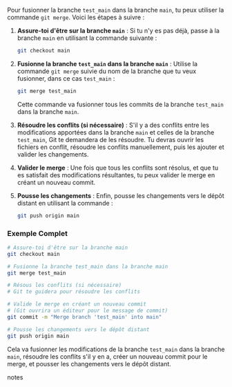 
Pour fusionner la branche `test_main` dans la branche `main`, tu peux utiliser la commande `git merge`. Voici les étapes à suivre :

1. **Assure-toi d'être sur la branche `main`** :
   Si tu n'y es pas déjà, passe à la branche `main` en utilisant la commande suivante :

   ```bash
   git checkout main
   ```

2. **Fusionne la branche `test_main` dans la branche `main`** :
   Utilise la commande `git merge` suivie du nom de la branche que tu veux fusionner, dans ce cas `test_main` :

   ```bash
   git merge test_main
   ```

   Cette commande va fusionner tous les commits de la branche `test_main` dans la branche `main`.

3. **Résoudre les conflits (si nécessaire)** :
   S'il y a des conflits entre les modifications apportées dans la branche `main` et celles de la branche `test_main`, Git te demandera de les résoudre. Tu devras ouvrir les fichiers en conflit, résoudre les conflits manuellement, puis les ajouter et valider les changements.

4. **Valider le merge** :
   Une fois que tous les conflits sont résolus, et que tu es satisfait des modifications résultantes, tu peux valider le merge en créant un nouveau commit.

5. **Pousse les changements** :
   Enfin, pousse les changements vers le dépôt distant en utilisant la commande :

   ```bash
   git push origin main
   ```

### Exemple Complet

```bash
# Assure-toi d'être sur la branche main
git checkout main

# Fusionne la branche test_main dans la branche main
git merge test_main

# Résous les conflits (si nécessaire)
# Git te guidera pour résoudre les conflits

# Valide le merge en créant un nouveau commit
# (Git ouvrira un éditeur pour le message de commit)
git commit -m "Merge branch 'test_main' into main"

# Pousse les changements vers le dépôt distant
git push origin main
```

Cela va fusionner les modifications de la branche `test_main` dans la branche `main`, résoudre les conflits s'il y en a, créer un nouveau commit pour le merge, et pousser les changements vers le dépôt distant.


notes

